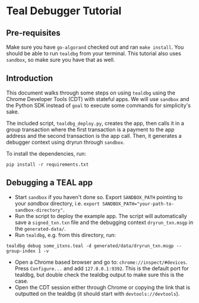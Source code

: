 # Teal Debugger Tutorial

## Pre-requisites
Make sure you have `go-algorand` checked out and ran `make install`. You should be able to run `tealdbg` from your terminal. This tutorial also uses `sandbox`, so make sure you have that as well. 

## Introduction
This document walks through some steps on using `tealdbg` using the Chrome Developer Tools (CDT) with stateful apps. We will use `sandbox` and the Python SDK instead of `goal` to execute some commands for simplicity's sake. 

The included script, `tealdbg_deploy.py`, creates the app, then calls it in a group transaction where the first transaction is a payment to the app address and the second transaction is the app call. Then, it generates a debugger context using dryrun through `sandbox`. 

To install the dependencies, run:
```
pip install -r requirements.txt
```

## Debugging a TEAL app
* Start `sandbox` if you haven't done so. Export `SANDBOX_PATH` pointing to your _sandbox_ directory, i.e. `export SANDBOX_PATH="your-path-to-sandbox-directory"`.
* Run the script to deploy the example app. The script will automatically save a `signed_txn.txn` file and the debugging context `dryrun_txn.msgp` in the `generated-data/`.
* Run `tealdbg`, e.g. from this directory, run: 

```
tealdbg debug some_itxns.teal -d generated/data/dryrun_txn.msgp --group-index 1 -v
```

* Open a Chrome based browser and go to: `chrome://inspect/#devices`. Press `Configure...` and add `127.0.0.1:9392`. This is the default port for tealdbg, but double check the tealdbg output to make sure this is the case.
* Open the CDT session either through Chrome or copying the link that is outputted on the tealdbg (it should start with `devtools://devtools`).
